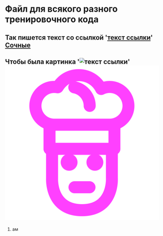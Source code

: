 # Файл для всякого разного тренировочного кода 

## Так пишется текст со ссылкой '[текст ссылки](ссылка)' [Сочные](https://prezervativnaya.ru/product/clen-ledenec-srednij-cernyj11-sm)

## Чтобы была картинка '![текст ссылки](ссылка)' ![img.png](img.png)

1. ам
